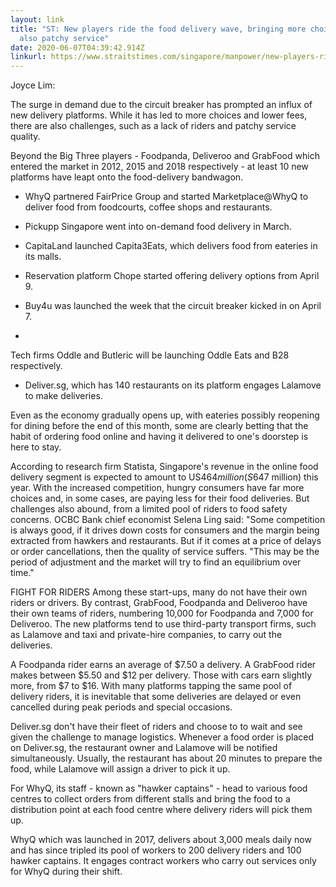```yaml
---
layout: link
title: "ST: New players ride the food delivery wave, bringing more choices but
  also patchy service"
date: 2020-06-07T04:39:42.914Z
linkurl: https://www.straitstimes.com/singapore/manpower/new-players-ride-the-food-delivery-wave
---
```

Joyce Lim:

The surge in demand due to the circuit breaker has prompted an influx of new delivery platforms. While it has led to more choices and lower fees, there are also challenges, such as a lack of riders and patchy service quality.

Beyond the Big Three players - Foodpanda, Deliveroo and GrabFood which entered the market in 2012, 2015 and 2018 respectively - at least 10 new platforms have leapt onto the food-delivery bandwagon.

- WhyQ partnered FairPrice Group and started Marketplace@WhyQ to deliver food from foodcourts, coffee shops and restaurants. 
- Pickupp Singapore went into on-demand food delivery in March. 
- CapitaLand launched Capita3Eats, which delivers food from eateries in its malls. 
- Reservation platform Chope started offering delivery options from April 9. 
- Buy4u was launched the week that the circuit breaker kicked in on April 7. 
- Tech firms Oddle and Butleric will be launching Oddle Eats and B28 respectively.
- Deliver.sg, which has 140 restaurants on its platform engages Lalamove to make deliveries.

Even as the economy gradually opens up, with eateries possibly reopening for dining before the end of this month, some are clearly betting that the habit of ordering food online and having it delivered to one's doorstep is here to stay.

According to research firm Statista, Singapore's revenue in the online food delivery segment is expected to amount to US$464 million (S$647 million) this year. With the increased competition, hungry consumers have far more choices and, in some cases, are paying less for their food deliveries. But challenges also abound, from a limited pool of riders to food safety concerns. OCBC Bank chief economist Selena Ling said: "Some competition is always good, if it drives down costs for consumers and the margin being extracted from hawkers and restaurants. But if it comes at a price of delays or order cancellations, then the quality of service suffers. "This may be the period of adjustment and the market will try to find an equilibrium over time."

FIGHT FOR RIDERS
Among these start-ups, many do not have their own riders or drivers. By contrast, GrabFood, Foodpanda and Deliveroo have their own teams of riders, numbering 10,000 for Foodpanda and 7,000 for Deliveroo. The new platforms tend to use third-party transport firms, such as Lalamove and taxi and private-hire companies, to carry out the deliveries.

A Foodpanda rider earns an average of $7.50 a delivery. A GrabFood rider makes between $5.50 and $12 per delivery. Those with cars earn slightly more, from $7 to $16. With many platforms tapping the same pool of delivery riders, it is inevitable that some deliveries are delayed or even cancelled during peak periods and special occasions. 

Deliver.sg don't have their fleet of riders and choose to to wait and see given the challenge to manage logistics. Whenever a food order is placed on Deliver.sg, the restaurant owner and Lalamove will be notified simultaneously. Usually, the restaurant has about 20 minutes to prepare the food, while Lalamove will assign a driver to pick it up.

For WhyQ, its staff - known as "hawker captains" - head to various food centres to collect orders from different stalls and bring the food to a distribution point at each food centre where delivery riders will pick them up.

WhyQ which was launched in 2017, delivers about 3,000 meals daily now and has since tripled its pool of workers to 200 delivery riders and 100 hawker captains. It engages contract workers who carry out services only for WhyQ during their shift.

